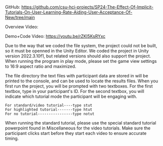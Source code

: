 GitHub: https://github.com/csu-hci-projects/SP24-The-Effect-Of-Implicit-Tutorials-On-User-Learning-Rate-Aiding-User-Acceptance-Of-New/tree/main 

Overview Video:

Demo+Code Video: https://youtu.be/rZKI5KsRYxc

Due to the way that we coded the file system, the project could not be built, so it must be openned in the Unity Editor. 
We coded the project in Unity version 2022.3.10f1, but related versions should also support the project.
When running the program in play mode, please set the game view settings to 16:9 aspect ratio and maximized.

The file directory the text files with participant data are stored in will be printed to the console, and can be used to locate the results files.
When you first run the project, you will be prompted with two textboxes. For the first textbox, type in your participant's ID. For the second textbox, 
you will indicate which tutorial mode the participant will be engaging with. 

```
For standard/video tutorial----type stut
For highlighted tutorial-------type htut
For no tutorial----------------type notut
```

When running the standard tutorial, please use the special standard tutorial powerpoint found in Miscellaneous for the video tutorials. Make sure the participant
clicks start before they start each video to ensure accurate timing.
